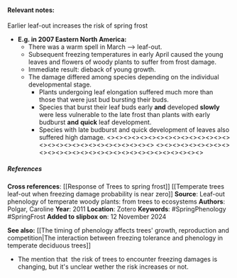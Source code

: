#### **Relevant notes**:
Earlier leaf-out increases the risk of spring frost
- **E.g. in 2007 Eastern North America:**
	- There was a warm spell in March --> leaf-out. 
	- Subsequent freezing temperatures in early April caused the young leaves and flowers of woody plants to suffer from frost damage.
	- Immediate result: dieback of young growth. 
	- The damage differed among species depending on the individual developmental stage. 
		- Plants undergoing leaf elongation suffered much more than those that were just bud bursting their buds. 
		- Species that burst their leaf buds early **and** developed **slowly** were less vulnerable to the late frost than plants with early budburst **and** **quick** leaf development. 
		- Species with late budburst and quick development of leaves also suffered high damage.
<><><><><><><><><><><><><><><><><><><><><><><><><><><><><>
<><><><><><><><><><><><><><><><><><><><><><><><><><><><><>
##### References
**Cross references**: 
[[Response of Trees to spring frost]]
[[Temperate trees leaf-out when freezing damage probability is near zero]]
**Source**: Leaf-out phenology of temperate woody plants: from trees to ecosystems
**Authors**: Polgar, Caroline
**Year**: 2011
**Location**: Zotero
**Keywords**: #SpringPhenology #SpringFrost 
**Added to slipbox on**:  12 November 2024

**See also:** 
[[The timing of phenology affects trees' growth, reproduction and competition|The interaction between freezing tolerance and phenology in temperate deciduous trees]]
- The mention that  the risk of trees to encounter freezing damages is changing, but it's unclear wether the risk increases or not.